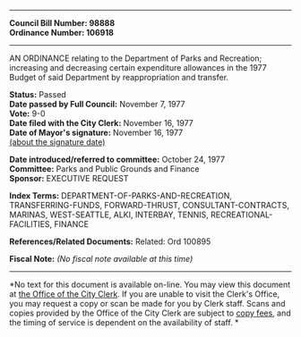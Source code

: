 * * * * *  
  
**Council Bill Number: [](#h0)[](#h2)98888**   
**Ordinance Number: 106918**  
  
* * * * *  
  
AN ORDINANCE relating to the Department of Parks and Recreation; increasing and decreasing certain expenditure allowances in the 1977 Budget of said Department by reappropriation and transfer.  
  
**Status:** Passed   
**Date passed by Full Council:** November 7, 1977   
**Vote:** 9-0   
**Date filed with the City Clerk:** November 16, 1977   
**Date of Mayor's signature:** November 16, 1977   
[(about the signature date)](/~public/approvaldate.htm)   
  
  
**Date introduced/referred to committee:** October 24, 1977   
**Committee:** Parks and Public Grounds and Finance   
**Sponsor:** EXECUTIVE REQUEST   
  
**Index Terms:** DEPARTMENT-OF-PARKS-AND-RECREATION, TRANSFERRING-FUNDS, FORWARD-THRUST, CONSULTANT-CONTRACTS, MARINAS, WEST-SEATTLE, ALKI, INTERBAY, TENNIS, RECREATIONAL-FACILITIES, FINANCE  
  
**References/Related Documents:** Related: Ord 100895  
  
**Fiscal Note:** *(No fiscal note available at this time)*  
  
* * * * *  
  
*No text for this document is available on-line. You may view this document at [the Office of the City Clerk](http://www.seattle.gov/leg/clerk/contactUs.htm). If you are unable to visit the Clerk's Office, you may request a copy or scan be made for you by Clerk staff. Scans and copies provided by the Office of the City Clerk are subject to [copy fees](http://clerk.seattle.gov/~public/clerkfees.htm), and the timing of service is dependent on the availability of staff. *  
  
  
